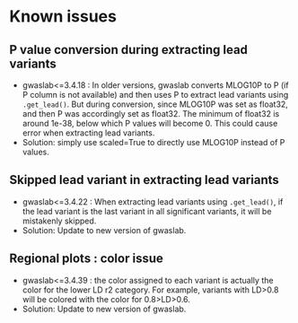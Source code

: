 # Known issues

## P value conversion during extracting lead variants 

- gwaslab<=3.4.18 : In older versions, gwaslab converts MLOG10P to P (if P column is not available) and then uses P to extract lead variants using `.get_lead()`. But during conversion, since MLOG10P was set as float32, and then P was accordingly set as float32. The minimum of float32 is around 1e-38, below which P values will become 0. This could cause error when extracting lead variants. 
- Solution: simply use scaled=True to directly use MLOG10P instead of P values.

## Skipped lead variant in extracting lead variants 

- gwaslab<=3.4.22 : When extracting lead variants using `.get_lead()`, if the lead variant is the last variant in all significant variants, it will be mistakenly skipped.
- Solution: Update to new version of gwaslab.

## Regional plots : color issue

- gwaslab<=3.4.39 : the color assigned to each variant is actually the color for the lower LD r2 category. For example, variants with LD>0.8 will be colored with the color for 0.8>LD>0.6.
- Solution: Update to new version of gwaslab.